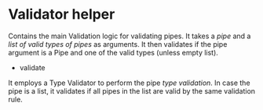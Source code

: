 # Validator helper

Contains the main Validation logic for validating pipes. It takes a *pipe* and a *list of valid types of pipes* as arguments.
It then validates if the pipe argument is a Pipe and one of the valid types (unless empty list).

- validate

It employs a Type Validator to perform the pipe *type validation*. In case the pipe is a list, it validates
if all pipes in the list are valid by the same validation rule.
